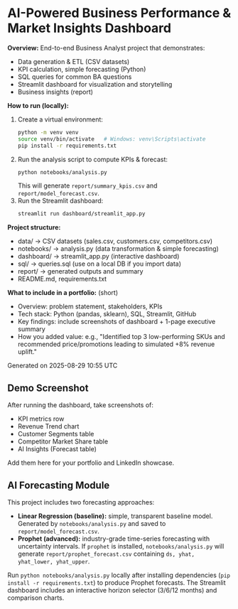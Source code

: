 
# AI-Powered Business Performance & Market Insights Dashboard

**Overview:** End-to-end Business Analyst project that demonstrates:
- Data generation & ETL (CSV datasets)
- KPI calculation, simple forecasting (Python)
- SQL queries for common BA questions
- Streamlit dashboard for visualization and storytelling
- Business insights (report)

**How to run (locally):**
1. Create a virtual environment:
   ```bash
   python -m venv venv
   source venv/bin/activate   # Windows: venv\Scripts\activate
   pip install -r requirements.txt
   ```
2. Run the analysis script to compute KPIs & forecast:
   ```bash
   python notebooks/analysis.py
   ```
   This will generate `report/summary_kpis.csv` and `report/model_forecast.csv`.
3. Run the Streamlit dashboard:
   ```bash
   streamlit run dashboard/streamlit_app.py
   ```

**Project structure:**
- data/ -> CSV datasets (sales.csv, customers.csv, competitors.csv)
- notebooks/ -> analysis.py (data transformation & simple forecasting)
- dashboard/ -> streamlit_app.py (interactive dashboard)
- sql/ -> queries.sql (use on a local DB if you import data)
- report/ -> generated outputs and summary
- README.md, requirements.txt

**What to include in a portfolio:** (short)
- Overview: problem statement, stakeholders, KPIs
- Tech stack: Python (pandas, sklearn), SQL, Streamlit, GitHub
- Key findings: include screenshots of dashboard + 1-page executive summary
- How you added value: e.g., "Identified top 3 low-performing SKUs and recommended price/promotions leading to simulated +8% revenue uplift."

Generated on 2025-08-29 10:55 UTC


## Demo Screenshot
After running the dashboard, take screenshots of:
- KPI metrics row
- Revenue Trend chart
- Customer Segments table
- Competitor Market Share table
- AI Insights (Forecast table)

Add them here for your portfolio and LinkedIn showcase.

## AI Forecasting Module

This project includes two forecasting approaches:

- **Linear Regression (baseline):** simple, transparent baseline model. Generated by `notebooks/analysis.py` and saved to `report/model_forecast.csv`.
- **Prophet (advanced):** industry-grade time-series forecasting with uncertainty intervals. If `prophet` is installed, `notebooks/analysis.py` will generate `report/prophet_forecast.csv` containing `ds, yhat, yhat_lower, yhat_upper`.

Run `python notebooks/analysis.py` locally after installing dependencies (`pip install -r requirements.txt`) to produce Prophet forecasts. The Streamlit dashboard includes an interactive horizon selector (3/6/12 months) and comparison charts.
